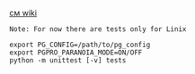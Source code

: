 [см wiki](https://confluence.postgrespro.ru/display/DEV/pg_probackup)

```
Note: For now there are tests only for Linix
```

```
export PG_CONFIG=/path/to/pg_config
export PGPRO_PARANOIA_MODE=ON/OFF
python -m unittest [-v] tests
```
